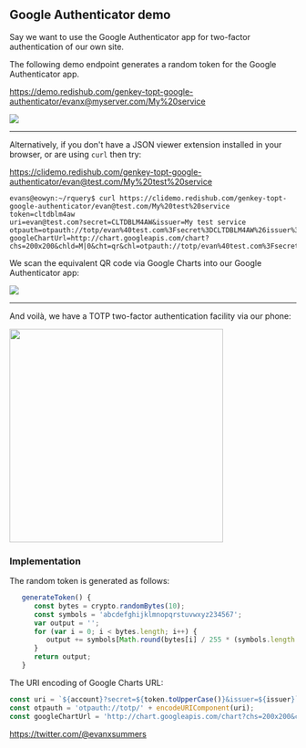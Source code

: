 
## Google Authenticator demo

Say we want to use the Google Authenticator app for two-factor authentication of our own site.

The following demo endpoint generates a random token for the Google Authenticator app.

https://demo.redishub.com/genkey-topt-google-authenticator/evanx@myserver.com/My%20service

<img src="https://evanx.github.io/images/rquery/genkey-totp-ga.png">

<hr>

Alternatively, if you don't have a JSON viewer extension installed in your browser, or are using `curl` then try:

https://clidemo.redishub.com/genkey-topt-google-authenticator/evan@test.com/My%20test%20service

```shell
evans@eowyn:~/rquery$ curl https://clidemo.redishub.com/genkey-topt-google-authenticator/evan@test.com/My%20test%20service
token=cltdblm4aw
uri=evan@test.com?secret=CLTDBLM4AW&issuer=My test service
otpauth=otpauth://totp/evan%40test.com%3Fsecret%3DCLTDBLM4AW%26issuer%3DMy%20test%20service
googleChartUrl=http://chart.googleapis.com/chart?chs=200x200&chld=M|0&cht=qr&chl=otpauth://totp/evan%40test.com%3Fsecret%3DCLTDBLM4AW%26issuer%3DMy%20test%20service
```
We scan the equivalent QR code via Google Charts into our Google Authenticator app:

<img src="https://evanx.github.io/images/rquery/gentoken-qrcode-googlecharts.png">

<hr>

And voilà, we have a TOTP two-factor authentication facility via our phone:

<img src="https://evanx.github.io/images/rquery/google-authenticator-app-CROPPED.png" width="375">

### Implementation

The random token is generated as follows:
```javascript
   generateToken() {
      const bytes = crypto.randomBytes(10);
      const symbols = 'abcdefghijklmnopqrstuvwxyz234567';
      var output = '';
      for (var i = 0; i < bytes.length; i++) {
         output += symbols[Math.round(bytes[i] / 255 * (symbols.length - 1))];
      }
      return output;
   }
```

The URI encoding of Google Charts URL:
```javascript
const uri = `${account}?secret=${token.toUpperCase()}&issuer=${issuer}`;
const otpauth = 'otpauth://totp/' + encodeURIComponent(uri);
const googleChartUrl = 'http://chart.googleapis.com/chart?chs=200x200&chld=M|0&cht=qr&chl=' + otpauth;
```

https://twitter.com/@evanxsummers
